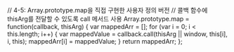 // 4-5: Array.prototype.map을 직접 구현한 사용자 정의 버전
// 콜백 함수에 thisArg를 전달할 수 있도록 call 메서드 사용
Array.prototype.map = function(callback, thisArg) {
  var mappedArr = [];
  for (var i = 0; i < this.length; i++) {
    var mappedValue = callback.call(thisArg || window, this[i], i, this);
    mappedArr[i] = mappedValue;
  }
  return mappedArr;
};
